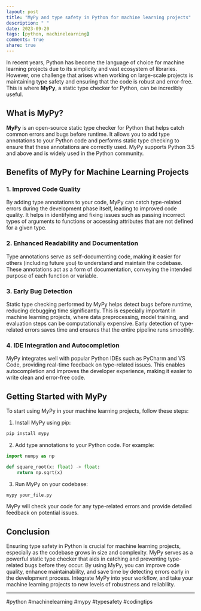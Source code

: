 ```yaml
---
layout: post
title: "MyPy and type safety in Python for machine learning projects"
description: " "
date: 2023-09-20
tags: [python, machinelearning]
comments: true
share: true
---
```


In recent years, Python has become the language of choice for machine learning projects due to its simplicity and vast ecosystem of libraries. However, one challenge that arises when working on large-scale projects is maintaining type safety and ensuring that the code is robust and error-free. This is where **MyPy**, a static type checker for Python, can be incredibly useful.

## What is MyPy?

**MyPy** is an open-source static type checker for Python that helps catch common errors and bugs before runtime. It allows you to add type annotations to your Python code and performs static type checking to ensure that these annotations are correctly used. MyPy supports Python 3.5 and above and is widely used in the Python community.

## Benefits of MyPy for Machine Learning Projects

### 1. Improved Code Quality
By adding type annotations to your code, MyPy can catch type-related errors during the development phase itself, leading to improved code quality. It helps in identifying and fixing issues such as passing incorrect types of arguments to functions or accessing attributes that are not defined for a given type.

### 2. Enhanced Readability and Documentation
Type annotations serve as self-documenting code, making it easier for others (including future you) to understand and maintain the codebase. These annotations act as a form of documentation, conveying the intended purpose of each function or variable.

### 3. Early Bug Detection
Static type checking performed by MyPy helps detect bugs before runtime, reducing debugging time significantly. This is especially important in machine learning projects, where data preprocessing, model training, and evaluation steps can be computationally expensive. Early detection of type-related errors saves time and ensures that the entire pipeline runs smoothly.

### 4. IDE Integration and Autocompletion
MyPy integrates well with popular Python IDEs such as PyCharm and VS Code, providing real-time feedback on type-related issues. This enables autocompletion and improves the developer experience, making it easier to write clean and error-free code.

## Getting Started with MyPy

To start using MyPy in your machine learning projects, follow these steps:

1. Install MyPy using pip:

```bash
pip install mypy
```

2. Add type annotations to your Python code. For example:

```python
import numpy as np

def square_root(x: float) -> float:
    return np.sqrt(x)
```

3. Run MyPy on your codebase:

```bash
mypy your_file.py
```

MyPy will check your code for any type-related errors and provide detailed feedback on potential issues.

## Conclusion

Ensuring type safety in Python is crucial for machine learning projects, especially as the codebase grows in size and complexity. MyPy serves as a powerful static type checker that aids in catching and preventing type-related bugs before they occur. By using MyPy, you can improve code quality, enhance maintainability, and save time by detecting errors early in the development process. Integrate MyPy into your workflow, and take your machine learning projects to new levels of robustness and reliability. 

---

#python #machinelearning #mypy #typesafety #codingtips